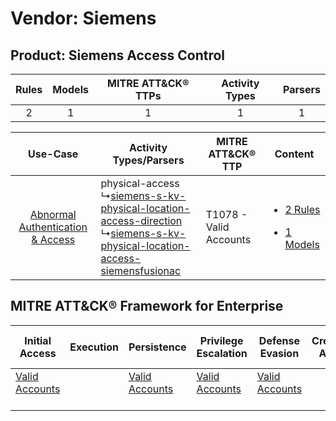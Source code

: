 Vendor: Siemens
===============
Product: Siemens Access Control
-------------------------------
| Rules | Models | MITRE ATT&CK® TTPs | Activity Types | Parsers |
|:-----:|:------:|:------------------:|:--------------:|:-------:|
|   2   |   1    |         1          |       1        |    1    |

|    Use-Case    | Activity Types/Parsers    | MITRE ATT&CK® TTP          | Content    |
|:----:| ---- | ---- | ---- |
| [Abnormal Authentication & Access](../../../UseCases/uc_abnormal_authentication_&_access.md) |  physical-access<br> ↳[siemens-s-kv-physical-location-access-direction](Ps/pC_siemensskvphysicallocationaccessdirection.md)<br> ↳[siemens-s-kv-physical-location-access-siemensfusionac](Ps/pC_siemensskvphysicallocationaccesssiemensfusionac.md)<br> | T1078 - Valid Accounts<br> | [<ul><li>2 Rules</li></ul><ul><li>1 Models</li></ul>](RM/r_m_siemens_siemens_access_control_Abnormal_Authentication_&_Access.md) |

MITRE ATT&CK® Framework for Enterprise
--------------------------------------
| Initial Access                                                      | Execution | Persistence                                                         | Privilege Escalation                                                | Defense Evasion                                                     | Credential Access | Discovery | Lateral Movement | Collection | Command and Control | Exfiltration | Impact |
| ------------------------------------------------------------------- | --------- | ------------------------------------------------------------------- | ------------------------------------------------------------------- | ------------------------------------------------------------------- | ----------------- | --------- | ---------------- | ---------- | ------------------- | ------------ | ------ |
| [Valid Accounts](https://attack.mitre.org/techniques/T1078)<br><br> |           | [Valid Accounts](https://attack.mitre.org/techniques/T1078)<br><br> | [Valid Accounts](https://attack.mitre.org/techniques/T1078)<br><br> | [Valid Accounts](https://attack.mitre.org/techniques/T1078)<br><br> |                   |           |                  |            |                     |              |        |
